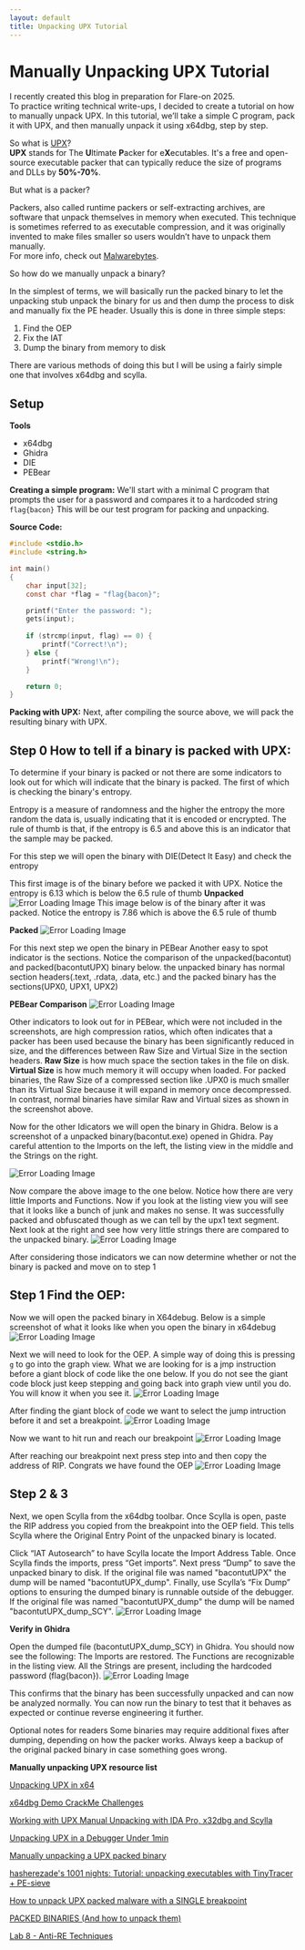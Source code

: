 ```yaml
---
layout: default
title: Unpacking UPX Tutorial
---
```


# Manually Unpacking UPX Tutorial


I recently created this blog in preparation for Flare-on 2025.  
To practice writing technical write-ups, I decided to create a tutorial on how to manually unpack UPX. In this tutorial, we’ll take a simple C program, pack it with UPX, and then manually unpack it using x64dbg, step by step.

So what is [UPX](https://github.com/upx/upx)?  
**UPX** stands for The **U**ltimate **P**acker for e**X**ecutables. It's a free and open-source executable packer that can typically reduce the size of programs and DLLs by **50%-70%**.

But what is a packer?

Packers, also called runtime packers or self-extracting archives, are software that unpack themselves in memory when executed. This technique is sometimes referred to as executable compression, and it was originally invented to make files smaller so users wouldn’t have to unpack them manually.  
For more info, check out [Malwarebytes](https://www.malwarebytes.com/blog/news/malware/2017/03/explained-packer-crypter-and-protector).

So how do we manually unpack a binary?

In the simplest of terms, we will basically run the packed binary to let the unpacking stub unpack the binary for us and then dump the process to disk and manually fix the PE header. Usually this is done in three simple steps:
1. Find the OEP
2. Fix the IAT
3. Dump the binary from memory to disk

There are various methods of doing this but I will be using a fairly simple one that involves x64dbg and scylla.

## **Setup**

**Tools**
- x64dbg
- Ghidra
- DIE
- PEBear

**Creating a simple program:**
We'll start with a minimal C program that prompts the user for a password and compares it to a hardcoded string `flag{bacon}` This will be our test program for packing and unpacking.

**Source Code:**

```c
#include <stdio.h>
#include <string.h>

int main() 
{
    char input[32];
    const char *flag = "flag{bacon}";

    printf("Enter the password: ");
    gets(input);  
	
    if (strcmp(input, flag) == 0) {
        printf("Correct!\n");
    } else {
        printf("Wrong!\n");
    }

    return 0;
}
```
**Packing with UPX:**
Next, after compiling the source above, we will pack the resulting binary with UPX.


## **Step 0 How to tell if a binary is packed with UPX:**
To determine if your binary is packed or not there are some indicators to look out for which will indicate that the binary is packed. The first of which is checking the binary's entropy.

Entropy is a measure of randomness and the higher the entropy the more random the data is, usually indicating that it is encoded or encrypted. The rule of thumb is that, if the entropy is 6.5 and above this is an indicator that the sample may be packed. 

For this step we will open the binary with DIE(Detect It Easy) and check the entropy

This first image is of the binary before we packed it with UPX. Notice the entropy is 6.13 which is below the 6.5 rule of thumb
**Unpacked**
![Error Loading Image](baconTUT/01EntropyNotPacked.jpg)
This image below is of the binary after it was packed. Notice the entropy is 7.86 which is above the 6.5 rule of thumb

**Packed**
![Error Loading Image](baconTUT/02EntropyPacked.jpg)

For this next step we open the binary in PEBear
Another easy to spot indicator is the sections. Notice the comparison of the unpacked(bacontut) and packed(bacontutUPX) binary below. the unpacked binary has normal section headers(.text, .rdata, .data, etc.) and the packed binary has the sections(UPX0, UPX1, UPX2)

**PEBear Comparison**
![Error Loading Image](baconTUT/03PEBearComparison.png)

Other indicators to look out for in PEBear, which were not included in the screenshots, are high compression ratios, which often indicates that a packer has been used because the binary has been significantly reduced in size, and the differences between Raw Size and Virtual Size in the section headers.
**Raw Size** is how much space the section takes in the file on disk.
**Virtual Size** is how much memory it will occupy when loaded.
For packed binaries, the Raw Size of a compressed section like .UPX0 is much smaller than its Virtual Size because it will expand in memory once decompressed. In contrast, normal binaries have similar Raw and Virtual sizes as shown in the screenshot above.

Now for the other Idicators we will open the binary in Ghidra. Below is a screenshot of a unpacked binary(bacontut.exe) opened in Ghidra. Pay careful attention to the Imports on the left, the listing view in the middle and the Strings on the right.

![Error Loading Image](baconTUT/04GhidraBacontut.jpg)

Now compare the above image to the one below. Notice how there are very little Imports and Functions. Now if you look at the listing view you will see that it  looks like a bunch of junk and makes no sense. It was successfully packed and obfuscated though as we can tell by the upx1 text segment. Next look at the right and see how very little strings there are compared to the unpacked binary. 
![Error Loading Image](baconTUT/05GhidraBacontutUPX.jpg)

After considering those indicators we can now determine whether or not the binary is packed and move on to step 1

## **Step 1 Find the OEP:**
Now we will open the packed binary in X64debug. Below is a simple screenshot of what it looks like when you open the binary in x64debug
![Error Loading Image](baconTUT/06OpenX64dbg.jpg)

Next we will need to look for the OEP. A simple way of doing this is pressing `g` to go into the graph view. What we are looking for is a jmp instruction before a giant block of code like the one below. If you do not see the giant code block just keep stepping and going back into graph view until you do. You will know it when you see it.
![Error Loading Image](baconTUT/07X64BacontutGraph.jpg)

After finding the giant block of code we want to select the jump intruction before it and set a breakpoint.
![Error Loading Image](baconTUT/08X64BacontutBreakpoint.jpg)

Now we want to hit run and reach our breakpoint
![Error Loading Image](baconTUT/09X64BacontutRun.jpg)

After reaching our breakpoint next press step into and then copy the address of RIP. Congrats we have found the OEP
![Error Loading Image](baconTUT/10X64BacontutCopyAddress.jpg)
## **Step 2 & 3**

Next, we open Scylla from the x64dbg toolbar. Once Scylla is open, paste the RIP address you copied from the breakpoint into the OEP field. This tells Scylla where the Original Entry Point of the unpacked binary is located.

Click “IAT Autosearch” to have Scylla locate the Import Address Table. Once Scylla finds the imports, press “Get imports”. Next press “Dump” to save the unpacked binary to disk. If the original file was named "bacontutUPX" the dump will be named "bacontutUPX_dump". Finally, use Scylla’s “Fix Dump” options to ensuring the dumped binary is runnable outside of the debugger. If the original file was named "bacontutUPX_dump" the dump will be named "bacontutUPX_dump_SCY". 
![Error Loading Image](baconTUT/11X64BacontutScylla.jpg)

**Verify in Ghidra**

Open the dumped file (bacontutUPX_dump_SCY) in Ghidra. You should now see the following:
The Imports are restored.
The Functions are recognizable in the listing view.
All the Strings are present, including the hardcoded password (flag{bacon}). 
![Error Loading Image](baconTUT/12GhidraBacontutFLAG.jpg)

This confirms that the binary has been successfully unpacked and can now be analyzed normally. You can now run the binary to test that it behaves as expected or continue reverse engineering it further.

Optional notes for readers
Some binaries may require additional fixes after dumping, depending on how the packer works.
Always keep a backup of the original packed binary in case something goes wrong.

**Manually unpacking UPX resource list**


[Unpacking UPX in x64](https://medium.com/%407HPL/unpacking-upx-in-x64-d186b2d72c70)

[x64dbg Demo CrackMe Challenges](https://www.youtube.com/watch?v=fBPj5yEJgck&t=1675s)
  
[Working with UPX Manual Unpacking with IDA Pro, x32dbg and Scylla](https://www.youtube.com/watch?v=Npm5tuy1Pp4&t=14s)

[Unpacking UPX in a Debugger Under 1min](https://www.youtube.com/watch?v=guOcU-ZTL3A) 

[Manually unpacking a UPX packed binary](https://www.manrajbansal.com/post/manually-unpacking-a-upx-packed-binary) 

[hasherezade's 1001 nights: Tutorial: unpacking executables with TinyTracer + PE-sieve](https://hshrzd.wordpress.com/2025/03/22/unpacking-executables-with-tinytracer-pe-sieve/) 

[How to unpack UPX packed malware with a SINGLE breakpoint](https://infosecwriteups.com/how-to-unpack-upx-packed-malware-with-a-single-breakpoint-4d3a23e21332?gi=353dab816e00)

[PACKED BINARIES (And how to unpack them)](https://dplastico.github.io/sin%20categor%C3%ADa/2022/04/21/packed-binaries.html)

[Lab 8 - Anti-RE Techniques](https://cyberlab.pacific.edu/courses/comp272/labs/lab-8-anti-re)
